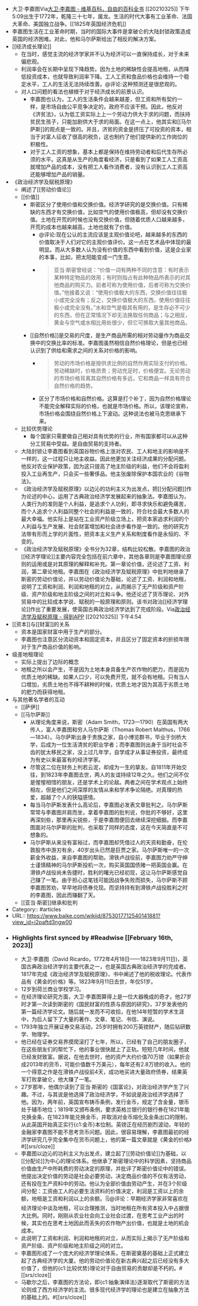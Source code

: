 - 大卫·李嘉图Via[大卫·李嘉图 - 维基百科，自由的百科全书](https://zh.wikipedia.org/wiki/%E5%A4%A7%E5%8D%AB%C2%B7%E6%9D%8E%E5%98%89%E5%9B%BE) [[20210325]] 下午5:09出生于1772年，乾隆三十七年，属龙。生活的时代大事有工业革命、法国大革命、美国独立战争。[[1825年英国经济危机]]
- 李嘉图生活在工业革命时期，当时的国际大事件是拿破仑的大陆封锁政策造成英国的经济困难。对此，他和马尔萨斯给出了相反的解决方案。
- [[经济成长理论]]
    - 在当时，感觉主流的经济学家并不认为经济可以一直保持成长，对于未来偏悲观。
    - 利润率会在长期中呈现下降趋势。因为土地的稀缺性会提高地租，从而降低投资成本，也就导致利润率下降。工人工资和食品价格也会维持一个稳定水平，工人的生活无法持续改善。@评论:这种预测还是很悲观的。 
    - 对人口问题的看法也植根于对于经济成长的前景认识。
        - 李嘉图也认为，工人的生活条件会越来越差，但工资和所有契约一样，是市场自由公平竞争决定的，政府不应该干预。因此，他反对《济贫法》，认为低工资实际上上一个劳动力供大于求的问题，而扶持贫民生孩子，只能加剧供大于求的局面。在这一点上，他其实和[[马尔萨斯]]的观点是一致的。并且，济贫的资金是挤压了可投资的资本，相当于对富人征收了很高的税负，这也制约了他们提供新的工作岗位的积极性。
        - 对于工人工资的想象，基本上都是保持在维持劳动者和后代生存所必须的水平。这真是从生产的角度看经济，只是看到了如果工人工资高就增加产品的成本，没有把工人看作消费者，没有认识到工人工资高还能够增加产品的销量。
- 《政治经济学及赋税原理》
    - 阐述了[[劳动价值论]]
    - [[价值]]
        - 斯密区分了使用价值和交换价值。经济学研究的是交换价值。只有稀缺的东西才有交换价值，比如空气的使用价值极高，但却没有交换价值。土地在开荒的时候也没有交换价值，但随着优质人口越来越多，开荒的成本也越来越高，土地也就有了价值。
            - @评论:现在公认的主流应该是主观价值论吧，越来越多的东西的价值取决于人们对它的主观价值评价。这一点在艺术品中体现的最明显。而从大多数人认为没有价值的东西中看到价值，这是企业家的本事，比如，把太阳能变成一门生意。
            - > 亚当·斯密曾经说：“价值一词有两种不同的含意：有时表示某种特定物品的效用；有时则指占有此种物品所表示的对其他商品的购买力。前者可称为使用价值，后者可称为交换价值。”他接着又说：“使用价值极大的东西，交换价值往往极小或完全没有；反之，交换价值极大的东西，使用价值往往极小或完全没有。”水和空气是极其有用的，是生存必不可少的东西，但在正常情况下却无法换取任何商品；与之相反，黄金与空气或水相比用处很少，但它可换取大量其他商品。
        - [[自然价格]]是交易的尺度，是生产商品所需的相对劳动量作为商品交换中的交换比率的标准。李嘉图虽然相信自然价格理论，但是也已经认识到了供给和需求之间的关系对价格的影响。
            - > 劳动的市场价格是按供求比例的自然作用实际支付的价格。劳动稀缺时，价格昂贵；劳动充足时，价格便宜。无论劳动的市场价格背离其自然价格有多远，它和商品一样具有符合自然价格的趋势。
            - 区分了市场价格和自然价格。这算是打个补丁，因为自然价格理论不能完全解释实际的价格，也就是市场价格。所以，该理论宣称，市场价格会围绕自然价格上下波动。这种说法也被马克思继承下来。
    - 比较优势理论
        - 每个国家只需要做自己相对具有优势的行业，所有国家都可以从这种分工贸易中受益。是自由贸易的支持者。
    - 大陆封锁让李嘉图看到英国谷物价格上涨对农民、工人和地主的影响是不一样的，这一过程只让地主收益。因此他更加关注经济成果的分配问题。他反对农业保护政策，因为这只提高了地主阶级的利益，他们不会将盈利投入工业再生产，只会买一些奢侈品。他主张废除保护本国农业的《谷物法》。
    - 《政治经济学及赋税原理》以边沁的功利主义为出发点，把[[分配问题]]作为论述的中心，运用了古典政治经济学发展起来的抽象法。李嘉图认为，人类行为的准则是个人利益，是追求个人功利，即寻求快乐和避免痛苦，而个人追求个人利益同整个社会的利益是一致的，符合社会最大多数人的最大幸福。他实际上是站在工业资产阶级立场上，把资本家追求利润的个人利益与生产发展、社会财富增加和社会进步看作是一致的。他的研究方法带有形而上学的片面性，把资本主义生产关系和制度看作是永恒的、不变的。
    - 《政治经济学及赋税原理》全书分为32章，结构比较松散。李嘉图的政治[[经济学理论]]主要内容完全包括在前六章中，其他各章则是李嘉图理论原则的运用或是对其原理的解释和补充。第一章论价值，还论述了工资、利润，第二章论地租。李嘉图在《政治经济学及赋税原理》中批判地继承了斯密的劳动价值论，并以劳动价值论为基础，论述了工资、利润和地租，说明了工资和利润、利润和地租的对立，从而揭示了无产阶级和资产阶级、资产阶级和地主阶级之间的对立和斗争。他还论述了货币理论、对外贸易中的比较成本学说、赋税的一般原理和原则。该书对政治[[经济学理论]]作出了重要发展，使英国古典政治经济学达到了完成阶段。Via[政治经济学及赋税原理 - 得到APP](https://www.dedao.cn/ebook/rJRdy1qe4xAVBgZrvdGmz8ykaop6QWXnqqwEJnD7LR51qb2KY9NPMXOljVa28m5K) [[20210325]] 下午4:54
- [[资本]]与[[财富]]的关系
    - 资本是国家财富中用于生产的部分。
    - 李嘉图也注意区分流动资本和固定资本，并且区分了固定资本的折损年限对于生产商品价值的影响。
- 级差地租理论
    - 实际上提出了边际的概念
    - 地租之所以会产生，不是因为土地本身具备生产农作物的肥力，而是因为优质土地的稀缺。如果人口少，可以免费开荒，就不会有地租。只有当人口增加，劣质土地也不得不耕种的时候，优质土地才因为其高于劣质土地的肥力而获得地租。
- 与其他著名学者的互动
    - [[萨伊]]
    - [[马尔萨斯]]
        - 从理论角度来说，斯密（Adam Smith，1723—1790）在英国有两大传人，富人李嘉图和穷人马尔萨斯（Thomas Robert Malthus，1766—1834）。马尔萨斯出身于贵族之家，自小博览群书，毕业于剑桥大学，后成为一位生活清贫的职业学者；而李嘉图则出身于当时社会不齿的犹太移民之家，没上过几年学，自学成才从事证券投资，最终成为有史以来最富有的经济学家。
        - 尽管这二位在财务上判若云泥，却成为一生的挚友。自1811年开始交往，到1823年李嘉图去世，两人的友谊持续12年之久。他们之间不仅是惺惺相惜的朋友，还是学术上的论敌。两者之间在学术观点上始终相左，但是他们之间深厚的友情从来和学术争论隔绝。对真理的热爱，超越了个人的狭隘感情。
        - 每当马尔萨斯发表什么高论后，李嘉图必发表文章批判之。马尔萨斯常常与李嘉图并肩而坐，拿着李嘉图的批判说，你批的不够好，这里再深刻些，那里再尖锐些，于是李嘉图便回去继续深挖细掘。而李嘉图面对马尔萨斯的批判，也采取了同样的态度，这在今天简直是不可想象的。
        - 马尔萨斯从来没有富裕过，而李嘉图却凭借过人的天资和勤奋，在伦敦股市中游刃有余，40岁出头已然是巨贾之家。马尔萨斯唯一的一次薪金外收益，来自李嘉图的帮助。滑铁卢战役前，李嘉图力劝严守绅士谨慎精神的马尔萨斯投机一次，购买英国国债赌一把英国会赢。在滑铁卢战役尚未告捷时，胜利的曙光已经初现，这让马尔萨斯感觉自己赚了一笔。由于担心这笔钱可能因战争失败而损失，马尔萨斯不顾李嘉图苦劝，早早地将债券兑现。而坚持持有到滑铁卢战役胜利之时的李嘉图，因此而赚翻了天。
    - [[亚当·斯密]]继承和批判
- Category:: #articles
- URL:: https://www.baike.com/wikiid/8753017712540141881?view_id=i2paftd3ngw00
- ### Highlights first synced by #Readwise [[February 16th, 2023]]
    - 大卫·李嘉图（David Ricardo，1772年4月18日——1823年9月11日)，英国古典政治经济学的主要代表之一，也是英国古典政治经济学的完成者。1817年完成《政治经济学及赋税原理》，书中阐述了他的税收理论。代表作品有《黄金的价格》等。1823年9月11日去世，年仅51岁。
    - 12岁到荷兰商业学校学习。
    - 在经济理论研究方面，大卫·李嘉图算得上是一位大器晚成的奇才。他27岁时才第一次读到斯密的《国民财富的性质与原因的研究》，37岁发表他的第一篇经济学论文。随后就一发而不可收拾，在他14年短暂的学术生涯中，为后人留下了大量的著作、文章、笔记、书信、演说。
    - 1793年独立开展证券交易活动，25岁时拥有200万英镑财产，随后钻研数学、物理学。
    - 他已经在证券交易界摸爬滚打了七年，所以，已经有了自己的朋友圈子，在这些朋友们的帮忙下，他的事业很快就上了正轨。短短几年时间，他就已经发财致富。据说，在他去世时，他的资产大约价值70万镑（如果折合成2013年的货币，可能价值数千万美元），每年还有2.8万镑的收入。他的一个得意之作是在滑铁卢战役前4天，成功地买进大量政府债券，结果英军打败拿破仑，他大赚了一笔。
    - 27岁那年，他偶尔读到了亚当·斯密的《国富论》，对政治经济学产生了兴趣。不过，与其说是他选择了政治经济学，不如说是政治经济学选择了他。因为，两年前，英国宣布铸币条例，发行金币，规定了含金量，银币处于辅币地位；1819年又颁布条例，要求英格兰银行的银行券在1821年能兑换金条，在1823年能兑换金币，并取消对金币熔化及金条出口的限制，从此英国开始真正实行{c1:金币}本位制。英镑正在经历剧烈波动，年轻的金融家李嘉图不能不思考货币问题。因此，很容易理解，李嘉图最初的经济学研究几乎完全集中在货币问题上，他的第一篇文章就是《黄金的价格》#[[srs/cloze]]
    - 李嘉图以边沁的功利主义为出发点，建立起了[[劳动价值论]]为基础，以 [[分配论]]为中心的理论体系。他继承了斯密理论中的科学因素，坚持商品价值由生产中所耗费的劳动决定的原理，并批评了斯密价值论中的错误。他提出决定价值的劳动是社会必要劳动，决定商品价值的不仅有活劳动，还有投在生产资料中的劳动。他认为全部价值由劳动产生，并在3个阶级间分配：工资由工人的必要生活资料的价值决定，利润是工资以上的余额，地租是工资和利润以上的余额。🗒@评论：早期经济学家非常喜欢在经济理论中谈及地租，可以合理推测，当时地租在所有资本投入中占据很大比例。同时，刚刚从农业社会向工业社会过渡，在思考工业产出的时候，其实也在思考土地因此而丢失的农作物产出价值，也就是土地的机会成本。
    - 此说明了工资和利润、利润和地租的对立，从而实际上揭示了无产阶级和资产阶级、资产阶级和地主阶级之间的对立。
    - 李嘉图形成了一个庞大的经济学理论体系，在斯密奠基的基础上正式建立起了古典经济学的大厦。他的劳动价值论在新古典兴起之后已经没有多大价值了，但他的{c1:比较优势}理论对于自由贸易的贡献却是不朽的。#[[srs/cloze]]
    - 马歇尔之后，李嘉图的方法论，即{c1:抽象演绎法}逐渐取代了斯密的方法论则成了西方经济学的主流。很多现代经济学的理论也是建立在抽象方法的基础上的。#[[srs/cloze]]
